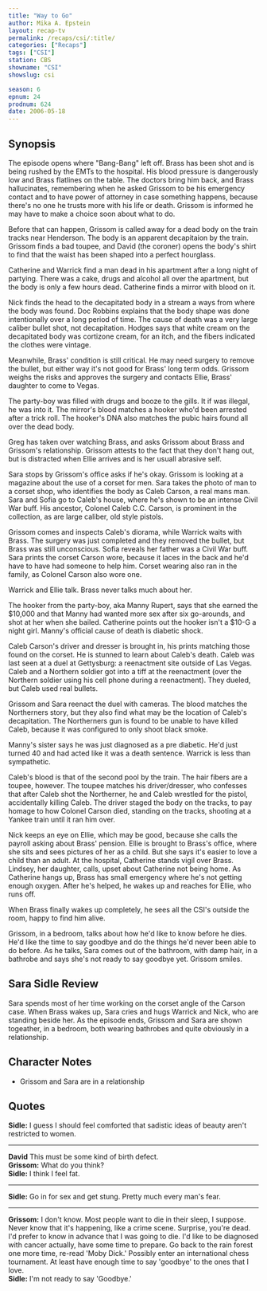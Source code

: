 ```yaml
---
title: "Way to Go"
author: Mika A. Epstein
layout: recap-tv
permalink: /recaps/csi/:title/
categories: ["Recaps"]
tags: ["CSI"]
station: CBS
showname: "CSI"
showslug: csi

season: 6  
epnum: 24
prodnum: 624  
date: 2006-05-18
---
```


## Synopsis

The episode opens where "Bang-Bang" left off. Brass has been shot and is being rushed by the EMTs to the hospital. His blood pressure is dangerously low and Brass flatlines on the table. The doctors bring him back, and Brass hallucinates, remembering when he asked Grissom to be his emergency contact and to have power of attorney in case something happens, because there's no one he trusts more with his life or death. Grissom is informed he may have to make a choice soon about what to do.

Before that can happen, Grissom is called away for a dead body on the train tracks near Henderson. The body is an apparent decapitaion by the train. Grissom finds a bad toupee, and David (the coroner) opens the body's shirt to find that the waist has been shaped into a perfect hourglass.

Catherine and Warrick find a man dead in his apartment after a long night of partying. There was a cake, drugs and alcohol all over the apartment, but the body is only a few hours dead. Catherine finds a mirror with blood on it.

Nick finds the head to the decapitated body in a stream a ways from where the body was found. Doc Robbins explains that the body shape was done intentionally over a long period of time. The cause of death was a very large caliber bullet shot, not decapitation. Hodges says that white cream on the decapitated body was cortizone cream, for an itch, and the fibers indicated the clothes were vintage.

Meanwhile, Brass' condition is still critical. He may need surgery to remove the bullet, but either way it's not good for Brass' long term odds. Grissom weighs the risks and approves the surgery and contacts Ellie, Brass' daughter to come to Vegas.

The party-boy was filled with drugs and booze to the gills. It if was illegal, he was into it. The mirror's blood matches a hooker who'd been arrested after a trick roll. The hooker's DNA also matches the pubic hairs found all over the dead body.

Greg has taken over watching Brass, and asks Grissom about Brass and Grissom's relationship. Grissom attests to the fact that they don't hang out, but is distracted when Ellie arrives and is her usuall abrasive self.

Sara stops by Grissom's office asks if he's okay. Grissom is looking at a magazine about the use of a corset for men. Sara takes the photo of man to a corset shop, who identifies the body as Caleb Carson, a real mans man. Sara and Sofia go to Caleb's house, where he's shown to be an intense Civil War buff. His ancestor, Colonel Caleb C.C. Carson, is prominent in the collection, as are large caliber, old style pistols.

Grissom comes and inspects Caleb's diorama, while Warrick waits with Brass. The surgery was just completed and they removed the bullet, but Brass was still unconscious. Sofia reveals her father was a Civil War buff. Sara prints the corset Carson wore, because it laces in the back and he'd have to have had someone to help him. Corset wearing also ran in the family, as Colonel Carson also wore one.

Warrick and Ellie talk. Brass never talks much about her.

The hooker from the party-boy, aka Manny Rupert, says that she earned the $10,000 and that Manny had wanted more sex after six go-arounds, and shot at her when she bailed. Catherine points out the hooker isn't a $10-G a night girl. Manny's official cause of death is diabetic shock.

Caleb Carson's driver and dresser is brought in, his prints matching those found on the corset. He is stunned to learn about Caleb's death. Caleb was last seen at a duel at Gettysburg: a reenactment site outside of Las Vegas. Caleb and a Northern soldier got into a tiff at the reenactment (over the Northern soldier using his cell phone during a reenactment). They dueled, but Caleb used real bullets.

Grissom and Sara reenact the duel with cameras. The blood matches the Northerners story, but they also find what may be the location of Caleb's decapitation. The Northerners gun is found to be unable to have killed Caleb, because it was configured to only shoot black smoke.

Manny's sister says he was just diagnosed as a pre diabetic. He'd just turned 40 and had acted like it was a death sentence. Warrick is less than sympathetic.

Caleb's blood is that of the second pool by the train. The hair fibers are a toupee, however. The toupee matches his driver/dresser, who confesses that after Caleb shot the Northerner, he and Caleb wrestled for the pistol, accidentally killing Caleb. The driver staged the body on the tracks, to pay homage to how Colonel Carson died, standing on the tracks, shooting at a Yankee train until it ran him over.

Nick keeps an eye on Ellie, which may be good, because she calls the payroll asking about Brass' pension. Ellie is brought to Brass's office, where she sits and sees pictures of her as a child. But she says it's easier to love a child than an adult. At the hospital, Catherine stands vigil over Brass. Lindsey, her daughter, calls, upset about Catherine not being home. As Catherine hangs up, Brass has small emergency where he's not getting enough oxygen. After he's helped, he wakes up and reaches for Ellie, who runs off.

When Brass finally wakes up completely, he sees all the CSI's outside the room, happy to find him alive.

Grissom, in a bedroom, talks about how he'd like to know before he dies. He'd like the time to say goodbye and do the things he'd never been able to do before. As he talks, Sara comes out of the bathroom, with damp hair, in a bathrobe and says she's not ready to say goodbye yet. Grissom smiles.

## Sara Sidle Review

Sara spends most of her time working on the corset angle of the Carson case. When Brass wakes up, Sara cries and hugs Warrick and Nick, who are standing beside her. As the episode ends, Grissom and Sara are shown togeather, in a bedroom, both wearing bathrobes and quite obviously in a relationship.

## Character Notes

* Grissom and Sara are in a relationship

## Quotes

**Sidle:** I guess I should feel comforted that sadistic ideas of beauty aren't restricted to women.  

- - -

**David** This must be some kind of birth defect.  
**Grissom:** What do you think?  
**Sidle:** I think I feel fat.  

- - -

**Sidle:** Go in for sex and get stung. Pretty much every man's fear.
  
- - -

**Grissom:** I don't know. Most people want to die in their sleep, I suppose. Never know that it's happening, like a crime scene. Surprise, you're dead. I'd prefer to know in advance that I was going to die. I'd like to be diagnosed with cancer actually, have some time to prepare. Go back to the rain forest one more time, re-read 'Moby Dick.' Possibly enter an international chess tournament. At least have enough time to say 'goodbye' to the ones that I love.  
**Sidle:** I'm not ready to say 'Goodbye.'